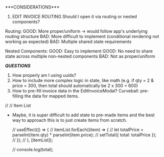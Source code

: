\*\*\*CONSIDERATIONS\*\*\*

1. EDIT INVOICE ROUTING
   Should I open it via routing or nested components?

Routing:
GOOD: More proper/uniform -> would follow app's underlying routing structure
BAD: More difficult to implement (conditional rendering not working as expected)
BAD: Multiple shared state requirements

Nested Components:
GOOD: Easy to implement
GOOD: No need to share state across multiple non-nested components
BAD: Not as proper/uniform

**_QUESTIONS_**

1. How properly am I using uuids?
2. How to include more complex logic in state, like math (e.g. if qty = 2 & price = 300, then total should automatically be 2 x 300 = 600)
3. How to pre-fill invoice data in the EditInvoiceModal? Curveball: pre-filling the data for mapped items.

//
//
Item List

- Maybe, it is super difficult to add state to pre-made items and the best way to approach this is to just create items from scratch.

  // useEffect(() => {
  // itemList.forEach((item) => {
  // let totalPrice = parseInt(item.qty) \* parseInt(item.price);
  // setTotal({ total: totalPrice });
  // });
  // }, [itemList]);

  // console.log(total);
